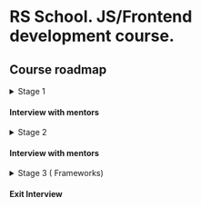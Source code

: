 # RS School. JS/Frontend development course.

## Course roadmap

<details>
<summary>Stage 1</summary>

### Week #1
- [RS School introduction](modules/rs-school-intro/)
- [JS/FE developer](modules/js-fe-developer/)
- [IDE](modules/ide/)

### Week #2
- [HTML basics](modules/html-basics/)
- [Git](modules/git/)

### Week #3
- [CSS Basics](modules/css-basics/)
- [Markdown](modules/markdown/)

### Week #4
- [JS Basics. Part 1](modules/js-basics-1/)

### Week #5
- [Figma](modules/figma/)
- [JS Basics. Part 2](modules/js-basics-2/)
- [DevTools](modules/devtools/)

### Week #6
- [JS Basics. Part 3](modules/js-basics-3/)

### Week #7
- [JS Arrays](modules/js-arrays/)
- [JS Objects](modules/js-objects/)

### Week #8
- [DOM API](modules/dom-api/)

### Week #9
- [DOM Events](modules/dom-events/)

### Week #10
- [CSS Flex](modules/css-flex/)
- [CSS Responsiveness](modules/css-responsiveness/)

### Week #11
- [CSS Grid](modules/css-grid/)

</details>

#### Interview with mentors

<details>
<summary>Stage 2</summary>

### Week #12
- [JS Classes & Prototypes](modules/js-classes-prototypes/)

### Week #13
- [HTTP/HTTPS](modules/http/)
- [WebSocket](modules/websocket/)
- [RESTful API](modules/rest/)

### Week #14
- [JS Async Programming](modules/js-async/)

### Week #15
- [JS Modules](modules/js-modules/)

### Week #16
- [NPM](modules/npm/)
- [Webpack](modules/webpack/)

### Week #17
- [Forms & Validation](modules/forms-validation/)

### Week #18
- [Browser API](modules/browser-api/)

### Week #19
- [Design Patterns](modules/design-patterns/)
- [Software Design Principles](modules/design-principles/)

### Week #20
- [TypeScript](modules/typescript/)

### Week #21
- [Testing](modules/testing/)
- [Software Development Lifecycle](modules/sdlc/)

</details>

#### Interview with mentors

<details>
<summary>Stage 3 ( Frameworks)</summary>
</details>

#### Exit Interview 
